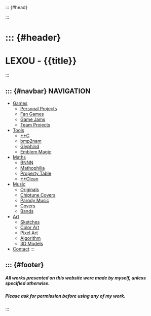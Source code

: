 <!-- This file holds HTML templates, for easy reuse across different pages -->



::: {#head}
<!-- website info -->
<title>{{title}}</title>
<meta name="description" content="{{description}}">
:::



::: {#header}
=================
LEXOU - {{title}}
=================
:::



::: {#navbar}
NAVIGATION
----------
- [Games](                 /pages/games/index.html)
	- [Personal Projects]( /pages/games/personal/index.html)
	- [Fan Games](         /pages/games/fangames/index.html)
	- [Game Jams](         /pages/games/gamejams/index.html)
	- [Team Projects](     /pages/games/teamprojects/index.html)
- [Tools](                 /pages/tools/index.html)
	- [++C](               /pages/tools/ccc/index.html)
	- [bmp2nam](           /pages/tools/bmp2nam/index.html)
	- [Glyphind](          /pages/tools/glyphind/index.html)
	- [Emblem Magic](      /pages/tools/emblem_magic/index.html)
- [Maths](                 /pages/maths/index.html)
	- [BNNN](              /pages/maths/bnnn/index.html)
	- [Mathophilia](       /pages/maths/mathophilia/index.html)
	- [Property Table](    /pages/maths/property_table/index.html)
	- [++Clean](           /pages/maths/ccclean/index.html)
- [Music](                 /pages/music/index.html)
	- [Originals](         /pages/music/originals/index.html)
	- [Chiptune Covers](   /pages/music/chiptunes/index.html)
	- [Parody Music](      /pages/music/parodies/index.html)
	- [Covers](            /pages/music/covers/index.html)
	- [Bands](             /pages/music/bands/index.html)
- [Art](                   /pages/art/index.html)
	- [Sketches](          /pages/art/sketches/index.html)
	- [Color Art](         /pages/art/colorart/index.html)
	- [Pixel Art](         /pages/art/pixelart/index.html)
	- [Algorithm](         /pages/art/algorithm/index.html)
	- [3D Models](         /pages/art/models/index.html)
- [Contact](               /pages/contact.html)
:::



::: {#footer}
-----
##### All works presented on this website were made by myself, unless specified otherwise.
##### Please ask for permission before using any of my work.
:::
